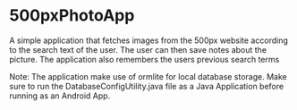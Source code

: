 500pxPhotoApp
=============

A simple application that fetches images from the 500px website according to the search text of the user. The user can then save notes about the picture. The application also remembers the users previous search terms

Note:
The application make use of ormlite for local database storage.
Make sure to run the DatabaseConfigUtility.java file as a Java Application before running as an Android App.

